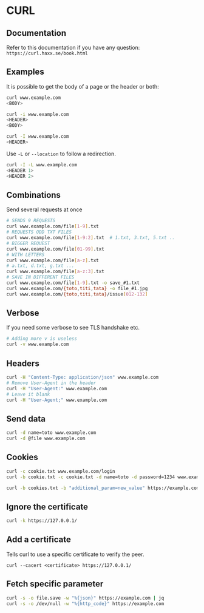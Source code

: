 # CURL

## Documentation

Refer to this documentation if you have any question:
`https://curl.haxx.se/book.html`

## Examples

It is possible to get the body of a page or the header or both:
```sh
curl www.example.com
<BODY>

curl -i www.example.com
<HEADER>
<BODY>

curl -I www.example.com
<HEADER>
```

Use `-L` or `--location` to follow a redirection.

```sh
curl -I -L www.example.com
<HEADER 1>
<HEADER 2>
```

## Combinations

Send several requests at once
```sh
# SENDS 9 REQUESTS
curl www.example.com/file[1-9].txt
# REQUESTS ODD TXT FILES
curl www.example.com/file[1-9:2].txt  # 1.txt, 3.txt, 5.txt ..
# BIGGER REQUEST
curl www.example.com/file[01-99].txt
# WITH LETTERS
curl www.example.com/file[a-z].txt
# a.txt, d.txt, g.txt ...
curl www.example.com/file[a-z:3].txt
# SAVE IN DIFFERENT FILES
curl www.example.com/file[1-9].txt -o save_#1.txt
curl www.example.com/{toto,titi,tata} -o file_#1.jpg
curl www.example.com/{toto,titi,tata}/issue[012-132]
```

## Verbose

If you need some verbose to see TLS handshake etc.
```sh
# Adding more v is useless
curl -v www.example.com
```

## Headers

```sh
curl -H "Content-Type: application/json" www.example.com
# Remove User-Agent in the header
curl -H "User-Agent:" www.example.com
# Leave it blank
curl -H "User-Agent;" www.example.com
```

## Send data

```sh
curl -d name=toto www.example.com
curl -d @file www.example.com
```

## Cookies

```sh
curl -c cookie.txt www.example.com/login
curl -b cookie.txt -c cookie.txt -d name=toto -d password=1234 www.example.com/home

curl -b cookies.txt -b "additional_param=new_value" https://example.com/dashboard
```

## Ignore the certificate
```sh
curl -k https://127.0.0.1/
```

## Add a certificate

Tells curl to use a specific certificate to verify the peer.
```
curl --cacert <certificate> https://127.0.0.1/
```


## Fetch specific parameter
```sh
curl -s -o file.save -w "%{json}" https://example.com | jq
curl -s -o /dev/null -w "%{http_code}" https://example.com
```

